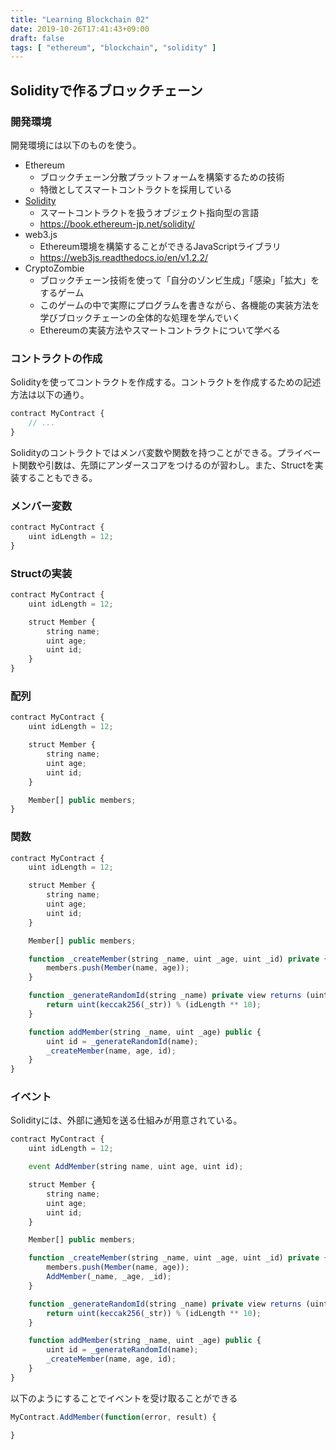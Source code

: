 ```yaml
---
title: "Learning Blockchain 02"
date: 2019-10-26T17:41:43+09:00
draft: false
tags: [ "ethereum", "blockchain", "solidity" ]
---
```


## Solidityで作るブロックチェーン

### 開発環境

開発環境には以下のものを使う。

- Ethereum
    - ブロックチェーン分散プラットフォームを構築するための技術
    - 特徴としてスマートコントラクトを採用している
- [Solidity](https://solidity-jp.readthedocs.io/ja/latest/)
    - スマートコントラクトを扱うオブジェクト指向型の言語
    - https://book.ethereum-jp.net/solidity/
- web3.js
    - Ethereum環境を構築することができるJavaScriptライブラリ
    - https://web3js.readthedocs.io/en/v1.2.2/
- CryptoZombie
    - ブロックチェーン技術を使って「自分のゾンビ生成」「感染」「拡大」をするゲーム
    - このゲームの中で実際にプログラムを書きながら、各機能の実装方法を学びブロックチェーンの全体的な処理を学んでいく
    - Ethereumの実装方法やスマートコントラクトについて学べる

### コントラクトの作成
Solidityを使ってコントラクトを作成する。コントラクトを作成するための記述方法は以下の通り。
```js
contract MyContract {
    // ...
}
```

Solidityのコントラクトではメンバ変数や関数を持つことができる。プライベート関数や引数は、先頭にアンダースコアをつけるのが習わし。また、Structを実装することもできる。


### メンバー変数
```js
contract MyContract {
    uint idLength = 12;
}
```

### Structの実装

```js
contract MyContract {
    uint idLength = 12;

    struct Member {
        string name;
        uint age;
        uint id;
    }
}
```


### 配列

```js
contract MyContract {
    uint idLength = 12;

    struct Member {
        string name;
        uint age;
        uint id;
    }

    Member[] public members;
}
```

### 関数

```js
contract MyContract {
    uint idLength = 12;

    struct Member {
        string name;
        uint age;
        uint id;
    }

    Member[] public members;

    function _createMember(string _name, uint _age, uint _id) private {
        members.push(Member(name, age));
    }

    function _generateRandomId(string _name) private view returns (uint) {
        return uint(keccak256(_str)) % (idLength ** 10);
    }

    function addMember(string _name, uint _age) public {
        uint id = _generateRandomId(name);
        _createMember(name, age, id);
    }
}
```

### イベント
Solidityには、外部に通知を送る仕組みが用意されている。

```js
contract MyContract {
    uint idLength = 12;

    event AddMember(string name, uint age, uint id);

    struct Member {
        string name;
        uint age;
        uint id;
    }

    Member[] public members;

    function _createMember(string _name, uint _age, uint _id) private {
        members.push(Member(name, age));
        AddMember(_name, _age, _id);
    }

    function _generateRandomId(string _name) private view returns (uint) {
        return uint(keccak256(_str)) % (idLength ** 10);
    }

    function addMember(string _name, uint _age) public {
        uint id = _generateRandomId(name);
        _createMember(name, age, id);
    }
}

```

以下のようにすることでイベントを受け取ることができる
```js
MyContract.AddMember(function(error, result) {

}
```



